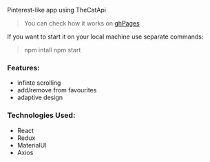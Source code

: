 Pinterest-like app using TheCatApi
>You can check how it works on [ghPages](https://derper1337.github.io/frontend-challenge/)

If you want to start it on your local machine use separate commands:
>npm intall npm start

### Features:
- infinte scrolling
- add/remove from favourites
- adaptive design


### Technologies Used:
- React
- Redux
- MaterialUI
- Axios



